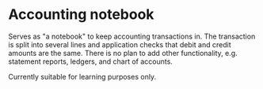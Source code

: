 # Accounting notebook

Serves as "a notebook" to keep accounting transactions in. The transaction is split into several lines and application checks that debit and credit amounts are the same. There is no plan to add other functionality, e.g. statement reports, ledgers, and chart of accounts.

Currently suitable for learning purposes only.
